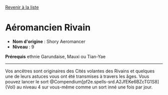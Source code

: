 [Revenir à la liste](list.md)

# Aéromancien Rivain

 * **Nom d'origine** : Shory Aeromancer
 * **Niveau** : 9


<p><span id="ctl00_MainContent_DetailedOutput"><strong>Prérequis</strong> ethnie Garundaise, Mauxi ou Tian-Yae<br></span></p>
<hr>
<p>Vos ancêtres sont originaires des Cités volantes des Rivains et quelques une de leurs astuces vous ont été transmises à travers les âges. Vous pouvez lancer le sort @Compendium[pf2e.spells-srd.A2JfEKe6BZcTG1S8]{Vol} au niveau 4 sur vous-même comme un sort inné une fois par jour.</p>